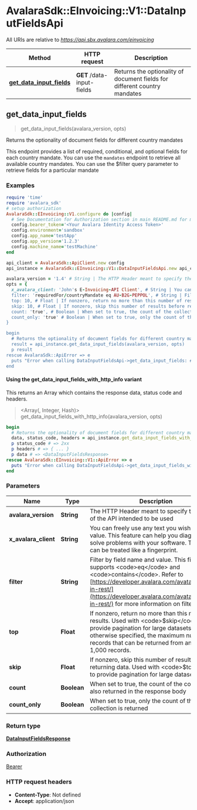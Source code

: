 # AvalaraSdk::EInvoicing::V1::DataInputFieldsApi

All URIs are relative to *https://api.sbx.avalara.com/einvoicing*

| Method | HTTP request | Description |
| ------ | ------------ | ----------- |
| [**get_data_input_fields**](DataInputFieldsApi.md#get_data_input_fields) | **GET** /data-input-fields | Returns the optionality of document fields for different country mandates |


## get_data_input_fields

> <DataInputFieldsResponse> get_data_input_fields(avalara_version, opts)

Returns the optionality of document fields for different country mandates

This endpoint provides a list of required, conditional, and optional fields for each country mandate. You can use the <code>mandates</code> endpoint to retrieve all available country mandates. You can use the $filter query parameter to retrieve fields for a particular mandate

### Examples

```ruby
require 'time'
require 'avalara_sdk'
# setup authorization
AvalaraSdk::EInvoicing::V1.configure do |config|
  # See Documentation for Authorization section in main README.md for more auth examples.
  config.bearer_token='<Your Avalara Identity Access Token>'
  config.environment='sandbox'
  config.app_name='testApp'
  config.app_version='1.2.3'
  config.machine_name='testMachine'
end

api_client = AvalaraSdk::ApiClient.new config
api_instance = AvalaraSdk::EInvoicing::V1::DataInputFieldsApi.new api_client

avalara_version = '1.4' # String | The HTTP Header meant to specify the version of the API intended to be used
opts = {
  x_avalara_client: 'John's E-Invoicing-API Client', # String | You can freely use any text you wish for this value. This feature can help you diagnose and solve problems with your software. The header can be treated like a fingerprint.
  filter: 'requiredFor/countryMandate eq AU-B2G-PEPPOL', # String | Filter by field name and value. This filter only supports <code>eq</code> and <code>contains</code>. Refer to [https://developer.avalara.com/avatax/filtering-in-rest/](https://developer.avalara.com/avatax/filtering-in-rest/) for more information on filtering.
  top: 10, # Float | If nonzero, return no more than this number of results. Used with <code>$skip</code> to provide pagination for large datasets. Unless otherwise specified, the maximum number of records that can be returned from an API call is 1,000 records.
  skip: 10, # Float | If nonzero, skip this number of results before returning data. Used with <code>$top</code> to provide pagination for large datasets.
  count: 'true', # Boolean | When set to true, the count of the collection is also returned in the response body
  count_only: 'true' # Boolean | When set to true, only the count of the collection is returned
}

begin
  # Returns the optionality of document fields for different country mandates
  result = api_instance.get_data_input_fields(avalara_version, opts)
  p result
rescue AvalaraSdk::ApiError => e
  puts "Error when calling DataInputFieldsApi->get_data_input_fields: #{e}"
end
```

#### Using the get_data_input_fields_with_http_info variant

This returns an Array which contains the response data, status code and headers.

> <Array(<DataInputFieldsResponse>, Integer, Hash)> get_data_input_fields_with_http_info(avalara_version, opts)

```ruby
begin
  # Returns the optionality of document fields for different country mandates
  data, status_code, headers = api_instance.get_data_input_fields_with_http_info(avalara_version, opts)
  p status_code # => 2xx
  p headers # => { ... }
  p data # => <DataInputFieldsResponse>
rescue AvalaraSdk::EInvoicing::V1::ApiError => e
  puts "Error when calling DataInputFieldsApi->get_data_input_fields_with_http_info: #{e}"
end
```

### Parameters

| Name | Type | Description | Notes |
| ---- | ---- | ----------- | ----- |
| **avalara_version** | **String** | The HTTP Header meant to specify the version of the API intended to be used |  |
| **x_avalara_client** | **String** | You can freely use any text you wish for this value. This feature can help you diagnose and solve problems with your software. The header can be treated like a fingerprint. | [optional] |
| **filter** | **String** | Filter by field name and value. This filter only supports &lt;code&gt;eq&lt;/code&gt; and &lt;code&gt;contains&lt;/code&gt;. Refer to [https://developer.avalara.com/avatax/filtering-in-rest/](https://developer.avalara.com/avatax/filtering-in-rest/) for more information on filtering. | [optional] |
| **top** | **Float** | If nonzero, return no more than this number of results. Used with &lt;code&gt;$skip&lt;/code&gt; to provide pagination for large datasets. Unless otherwise specified, the maximum number of records that can be returned from an API call is 1,000 records. | [optional] |
| **skip** | **Float** | If nonzero, skip this number of results before returning data. Used with &lt;code&gt;$top&lt;/code&gt; to provide pagination for large datasets. | [optional] |
| **count** | **Boolean** | When set to true, the count of the collection is also returned in the response body | [optional] |
| **count_only** | **Boolean** | When set to true, only the count of the collection is returned | [optional] |

### Return type

[**DataInputFieldsResponse**](DataInputFieldsResponse.md)

### Authorization

[Bearer](../../../README.md#documentation-for-authorization)

### HTTP request headers

- **Content-Type**: Not defined
- **Accept**: application/json

